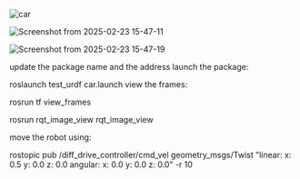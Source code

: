 
![car](https://github.com/user-attachments/assets/64381d53-e23c-43a0-bb9c-76747654522a)

![Screenshot from 2025-02-23 15-47-11](https://github.com/user-attachments/assets/357aca10-bb22-41ba-a351-5dee697b717b)

![Screenshot from 2025-02-23 15-47-19](https://github.com/user-attachments/assets/db0d1678-a6d1-4357-a22e-c2c5e02cbd65)

update the package name and the address
launch the package:

roslaunch test_urdf car.launch
view the frames:

rosrun tf view_frames 

rosrun rqt_image_view rqt_image_view

move the robot using: 

rostopic pub /diff_drive_controller/cmd_vel geometry_msgs/Twist "linear: x: 0.5 y: 0.0 z: 0.0 angular: x: 0.0 y: 0.0 z: 0.0" -r 10
